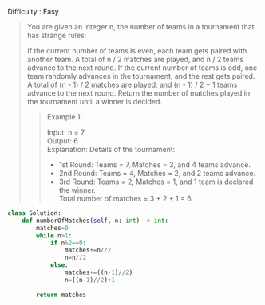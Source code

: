 Difficulty : Easy 

>You are given an integer n, the number of teams in a tournament that has strange rules:
>
>If the current number of teams is even, each team gets paired with another team. A total of n / 2 matches are played, and n / 2 teams advance to the next round.
>If the current number of teams is odd, one team randomly advances in the tournament, and the rest gets paired. A total of (n - 1) / 2 matches are played, and (n - 1) / 2 + 1 teams advance to the next round.
>Return the number of matches played in the tournament until a winner is decided.
>
>>Example 1:  
>>
>>Input: n = 7  
>>Output: 6  
>>Explanation: Details of the tournament:   
>>- 1st Round: Teams = 7, Matches = 3, and 4 teams advance.  
>>- 2nd Round: Teams = 4, Matches = 2, and 2 teams advance.  
>>- 3rd Round: Teams = 2, Matches = 1, and 1 team is declared the winner.  
>>Total number of matches = 3 + 2 + 1 = 6.  

```python
class Solution:
    def numberOfMatches(self, n: int) -> int:
        matches=0
        while n>1:
            if n%2==0:
                matches+=n//2
                n=n//2
            else:
                matches+=((n-1)//2)
                n=((n-1)//2)+1
            
        return matches
```
